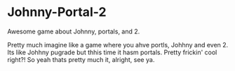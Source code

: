 # Johnny-Portal-2
Awesome game about Johnny, portals, and 2. 

Pretty much imagine like a game where you ahve portls, Johhny and even 2. Its like
Johhny pugrade but thhis time it hasm portals. Pretty frickin' cool right?! 
So yeah thats pretty much it, alright, see ya. 

